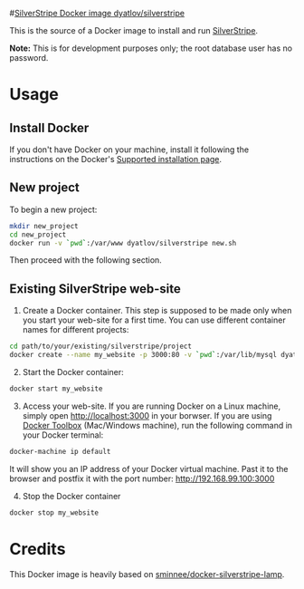#[SilverStripe Docker image dyatlov/silverstripe](https://hub.docker.com/r/dyatlov/silverstripe/)

This is the source of a Docker image to install and run [SilverStripe](http://www.silverstripe.org/).

**Note:** This is for development purposes only; the root database user has no password.

Usage
=====

Install Docker
--------------

If you don't have Docker on your machine, install it following the instructions on the Docker's  [Supported installation page](https://docs.docker.com/installation/).

New project
-----------

To begin a new project:

```bash
mkdir new_project
cd new_project
docker run -v `pwd`:/var/www dyatlov/silverstripe new.sh
```

Then proceed with the following section.

Existing SilverStripe web-site
------------------------------------

1) Create a Docker container. This step is supposed to be made only when you start your web-site for a first time. You can use different container names for different projects:

```bash
cd path/to/your/existing/silverstripe/project
docker create --name my_website -p 3000:80 -v `pwd`:/var/lib/mysql dyatlov/silverstripe start.sh
```
2) Start the Docker container:

```bash
docker start my_website
```

3) Access your web-site. If you are running Docker on a Linux machine, simply open [http://localhost:3000](http://localhost:3000) in your borwser. If you are using [Docker Toolbox](https://www.docker.com/toolbox) (Mac/Windows machine), run the following command in your Docker terminal: 

```bash
docker-machine ip default
```

It will show you an IP address of your Docker virtual machine. Past it to the browser and postfix it with the port number: http://192.168.99.100:3000

4) Stop the Docker container

```bash
docker stop my_website
```
Credits
=======

This Docker image is heavily based on [sminnee/docker-silverstripe-lamp](https://github.com/sminnee/docker-silverstripe-lamp).
